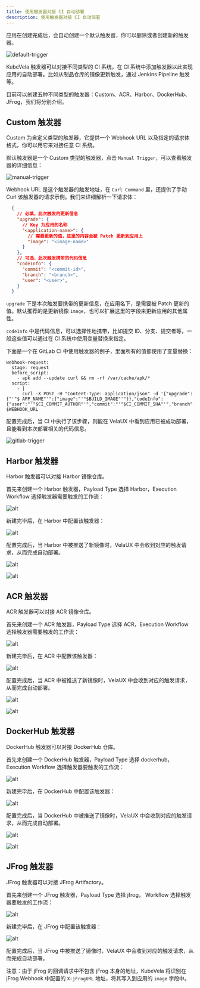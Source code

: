```yaml
---
title: 使用触发器对接 CI 自动部署
description: 使用触发器对接 CI 自动部署
---
```


应用在创建完成后，会自动创建一个默认触发器，你可以删除或者创建新的触发器。

![default-trigger](../../../resources/default-trigger.png)

KubeVela 触发器可以对接不同类型的 CI 系统，在 CI 系统中添加触发器以此实现应用的自动部署。比如从制品仓库的镜像更新触发，通过 Jenkins Pipeline 触发等。

目前可以创建五种不同类型的触发器：Custom、ACR、Harbor、DockerHub、JFrog，我们将分别介绍。

## Custom 触发器

Custom 为自定义类型的触发器，它提供一个 Webhook URL 以及指定的请求体格式，你可以用它来对接任意 CI 系统。

默认触发器是一个 Custom 类型的触发器，点击 `Manual Trigger`，可以查看触发器的详细信息：

![manual-trigger](../../../resources/manual-trigger.png)

Webhook URL 是这个触发器的触发地址，在 `Curl Command` 里，还提供了手动 Curl 该触发器的请求示例。我们来详细解析一下请求体：

```json
  {
    // 必填，此次触发的更新信息
    "upgrade": {
      // Key 为应用的名称
      "<application-name>": {
        // 需要更新的值，这里的内容会被 Patch 更新到应用上
        "image": "<image-name>"
      }
    },
    // 可选，此次触发携带的代码信息
    "codeInfo": {
      "commit": "<commit-id>",
      "branch": "<branch>",
      "user": "<user>",
    }
  }
```

`upgrade` 下是本次触发要携带的更新信息，在应用名下，是需要被 Patch 更新的值。默认推荐的是更新镜像 `image`，也可以扩展这里的字段来更新应用的其他属性。

`codeInfo` 中是代码信息，可以选择性地携带，比如提交 ID、分支、提交者等，一般这些值可以通过在 CI 系统中使用变量替换来指定。

下面是一个在 GitLab CI 中使用触发器的例子，里面所有的值都使用了变量替换：

```shell
webhook-request:
  stage: request
  before_script:
    - apk add --update curl && rm -rf /var/cache/apk/*
  script:
    - |
      curl -X POST -H "Content-Type: application/json" -d '{"upgrade":{"'"$ APP_NAME"'":{"image":"'"$BUILD_IMAGE"'"}},"codeInfo":{"user":"'"$CI_COMMIT_AUTHOR"'","commit":"'"$CI_COMMIT_SHA"'","branch":"'"$CI_COMMIT_BRANCH"'"}}' $WEBHOOK_URL
```

配置完成后，当 CI 中执行了该步骤，则能在 VelaUX 中看到应用已被成功部署，且能看到本次部署相关的代码信息。

![gitlab-trigger](../../../resources/gitlab-trigger.png)

## Harbor 触发器

Harbor 触发器可以对接 Harbor 镜像仓库。

首先来创建一个 Harbor 触发器，Payload Type 选择 Harbor，Execution Workflow 选择触发器需要触发的工作流：

![alt](../../../resources/harbor-trigger-newtrigger.png)

新建完毕后，在 Harbor 中配置该触发器：

![alt](../../../resources/harbor-trigger.png)

配置完成后，当 Harbor 中被推送了新镜像时，VelaUX 中会收到对应的触发请求，从而完成自动部署。

![alt](../../../resources/harbor-trigger-harborrecord.png)

![alt](../../../resources/harbor-trigger-revisions.png)

## ACR 触发器

ACR 触发器可以对接 ACR 镜像仓库。

首先来创建一个 ACR 触发器，Payload Type 选择 ACR，Execution Workflow 选择触发器需要触发的工作流：

![alt](../../../resources/acr-trigger-newtrigger.png)

新建完毕后，在 ACR 中配置该触发器：

![alt](../../../resources/acr-trigger.png)

配置完成后，当 ACR 中被推送了新镜像时，VelaUX 中会收到对应的触发请求，从而完成自动部署。

![alt](../../../resources/acr-trigger-acrrecord.png)

![alt](../../../resources/acr-trigger-revisions.png)

## DockerHub 触发器

DockerHub 触发器可以对接 DockerHub 仓库。

首先来创建一个 DockerHub 触发器，Payload Type 选择 dockerhub，Execution Workflow 选择触发器要触发的工作流：

![alt](../../../resources/dockerhub-trigger-newtrigger.png)

新建完毕后，在 DockerHub 中配置该触发器：

![alt](../../../resources/dockerhub-trigger.png)

配置完成后，当 DockerHub 中被推送了镜像时，VelaUX 中会收到对应的触发请求，从而完成自动部署。

![alt](../../../resources/dockerhub-trigger-dockerhubrecord.png)

![alt](../../../resources/dockerhub-trigger-revisions.png)

## JFrog 触发器

JFrog 触发器可以对接 JFrog Artifactory。

首先来创建一个 JFrog 触发器，Payload Type 选择 jfrog， Workflow 选择触发器要触发的工作流：

![alt](../../../resources/jfrog-trigger-newtrigger.png)


新建完毕后，在 JFrog 中配置该触发器：

![alt](../../../resources/jfrog-trigger.png)

配置完成后，当 JFrog 中被推送了镜像时，VelaUX 中会收到对应的触发请求，从而完成自动部署。

注意：由于 jFrog 的回调请求中不包含 jFrog 本身的地址，KubeVela 将识别在 jFrog Webhook 中配置的 `X-jFrogURL` 地址，将其写入到应用的 `image` 字段中。